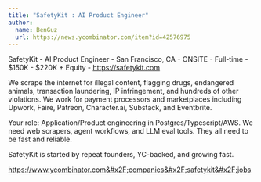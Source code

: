 ```yaml
---
title: "SafetyKit : AI Product Engineer"
author:
  name: BenGuz
  url: https://news.ycombinator.com/item?id=42576975
---
```

SafetyKit - AI Product Engineer - San Francisco, CA - ONSITE - Full-time - $150K - $220K + Equity - <a href="https:&#x2F;&#x2F;safetykit.com">https:&#x2F;&#x2F;safetykit.com</a>

We scrape the internet for illegal content, flagging drugs, endangered animals, transaction laundering, IP infringement, and hundreds of other violations. We work for payment processors and marketplaces including Upwork, Faire, Patreon, Character.ai, Substack, and Eventbrite.

Your role: Application&#x2F;Product engineering in Postgres&#x2F;Typescript&#x2F;AWS. We need web scrapers, agent workflows, and LLM eval tools. They all need to be fast and reliable.

SafetyKit is started by repeat founders, YC-backed, and growing fast.

<a href="https:&#x2F;&#x2F;www.ycombinator.com&#x2F;companies&#x2F;safetykit&#x2F;jobs">https:&#x2F;&#x2F;www.ycombinator.com&#x2F;companies&#x2F;safetykit&#x2F;jobs</a>
<JobApplication />
